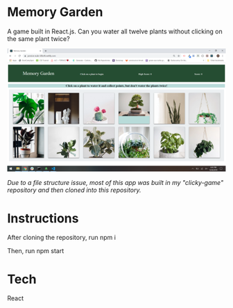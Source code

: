 # Memory Garden

A game built in React.js. Can you water all twelve plants without clicking on the same plant twice?

![](./images/memory-garden.png)

*Due to a file structure issue, most of this app was built in my "clicky-game" repository and then cloned into this repository.* 

# Instructions

After cloning the repository, run npm i

Then, run npm start

# Tech

React 




